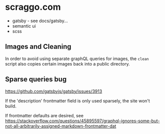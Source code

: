 # scraggo.com

- gatsby - see docs/gatsby...
- semantic ui
- scss

## Images and Cleaning

In order to avoid using separate graphQL queries for images, the `clean` script also copies certain images back into a public directory.

## Sparse queries bug

<https://github.com/gatsbyjs/gatsby/issues/3913>

If the 'description' frontmatter field is only used sparsely, the site won't build.

If frontmatter defaults are desired, see <https://stackoverflow.com/questions/45895597/graphql-ignores-some-but-not-all-arbitrarily-assigned-markdown-frontmatter-dat>
